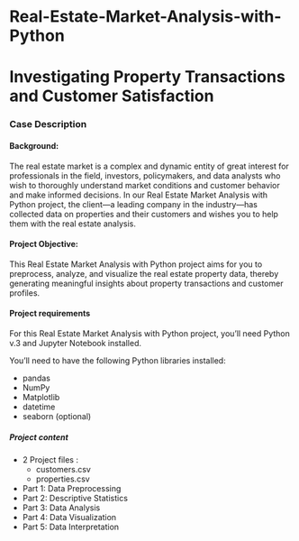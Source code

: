 # Real-Estate-Market-Analysis-with-Python
# Investigating Property Transactions and Customer Satisfaction
### Case Description

#### Background: 
The real estate market is a complex and dynamic entity of great interest for professionals in the field, investors, policymakers, and data analysts who wish to thoroughly understand market conditions and customer behavior and make informed decisions. In our Real Estate Market Analysis with Python project, the client—a leading company in the industry—has collected data on properties and their customers and wishes you to help them with the real estate analysis. 

#### Project Objective:
This Real Estate Market Analysis with Python project aims for you to preprocess, analyze, and visualize the real estate property data, thereby generating meaningful insights about property transactions and customer profiles. 

#### Project requirements

For this Real Estate Market Analysis with Python project, you’ll need Python v.3 and Jupyter Notebook installed.

You’ll need to have the following Python libraries installed:

* pandas
* NumPy
* Matplotlib
* datetime
* seaborn (optional)

##### Project content

  * 2 Project files :
    *  customers.csv
    *  properties.csv 
  * Part 1: Data Preprocessing
  * Part 2: Descriptive Statistics
  * Part 3: Data Analysis
  * Part 4: Data Visualization
  * Part 5: Data Interpretation
